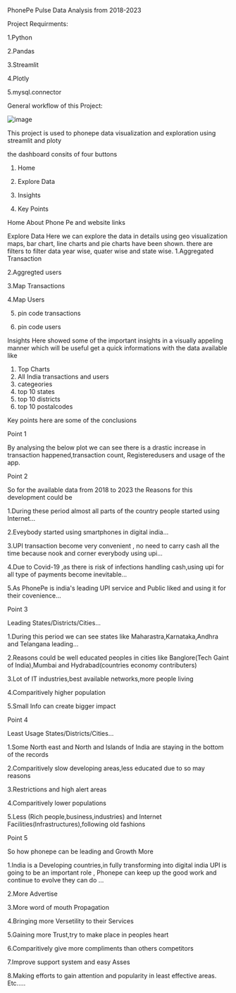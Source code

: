 PhonePe Pulse Data Analysis from 2018-2023

Project Requirments:

   1.Python 
   
   2.Pandas
   
   3.Streamlit
   
   4.Plotly
   
   5.mysql.connector

General workflow of this Project:

![image](https://github.com/HRLeo19/Phonepe-DV-E/assets/164137516/cb5e9697-71b8-42f8-94fa-4b7d01ecd82f)

This project is used to phonepe data visualization and exploration using streamlit and ploty 

the dashboard consits of four buttons

1. Home

2. Explore Data

3. Insights

4. Key Points

Home
About Phone Pe and website links

Explore Data
Here we can explore the data in details using geo visualization maps, bar chart, line charts and pie charts have been shown.
there are filters to filter data year wise, quater wise and state wise.
1.Aggregated Transaction

2.Aggregted users

3.Map Transactions

4.Map Users

5. pin code transactions

6. pin code users


Insights 
Here showed some of the important insights in a visually appeling manner which will be useful get a quick informations with the data available like
1. Top Charts
2. All India transactions and users
3. categeories
4. top 10 states
5. top 10 districts
6. top 10 postalcodes

Key points
here are some of the conclusions

Point 1

By analysing the below plot we can see there is a drastic increase in transaction happened,transaction count, Registeredusers and usage of the app.

Point 2

So for the available data from 2018 to 2023 the Reasons for this development could be

1.During these period almost all parts of the country people started using Internet...

2.Eveybody started using smartphones in digital india...

3.UPI transaction become very convenient , no need to carry cash all the time because nook and corner everybody using upi...

4.Due to Covid-19 ,as there is risk of infections handling cash,using upi for all type of payments become inevitable...

5.As PhonePe is india's leading UPI service and Public liked and using it for their covenience...

Point 3

Leading States/Districts/Cities...

1.During this period we can see states like Maharastra,Karnataka,Andhra and Telangana leading...

2.Reasons could be well educated peoples in cities like Banglore(Tech Gaint of India),Mumbai and Hydrabad(countries economy contributers)

3.Lot of IT industries,best available networks,more people living

4.Comparitively higher population

5.Small Info can create bigger impact

Point 4

Least Usage States/Districts/Cities...

1.Some North east and North and Islands of India are staying in the bottom of the records

2.Comparitively slow developing areas,less educated due to so may reasons

3.Restrictions and high alert areas

4.Comparitively lower populations

5.Less (Rich people,business,industries) and Internet Facilities(Infrastructures),following old fashions


Point 5

So how phonepe can be leading and Growth More

1.India is a Developing countries,in fully transforming into digital india UPI is going to be an important role , Phonepe can keep up the good work and continue to evolve they can do ...

2.More Advertise

3.More word of mouth Propagation

4.Bringing more Versetility to their Services

5.Gaining more Trust,try to make place in peoples heart

6.Comparitively give more compliments than others competitors

7.Improve support system and easy Asses

8.Making efforts to gain attention and popularity in least effective areas.
Etc.....


























